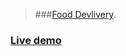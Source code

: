 > ###[Food Devlivery](https://react-quick-food.firebaseapp.com/).

### [Live demo](https://react-quick-food.firebaseapp.com/)



